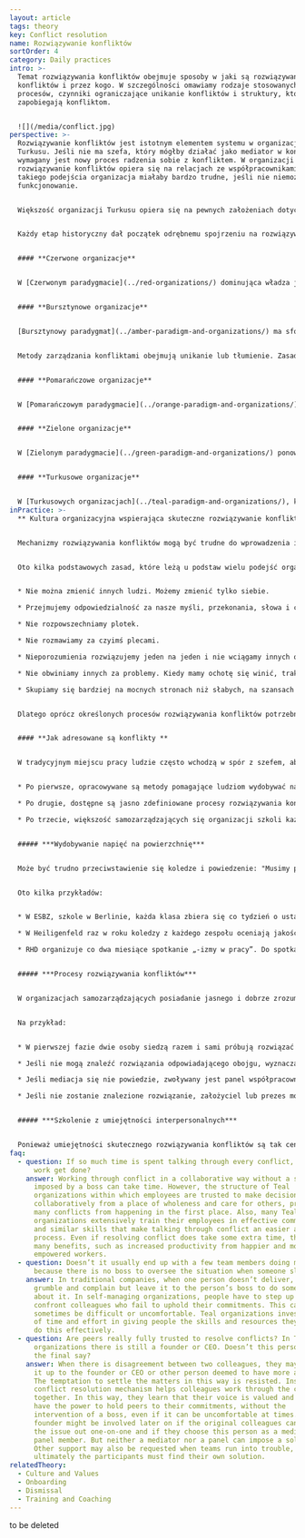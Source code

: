 ```yaml
---
layout: article
tags: theory
key: Conflict resolution
name: Rozwiązywanie konfliktów
sortOrder: 4
category: Daily practices
intro: >-
  Temat rozwiązywania konfliktów obejmuje sposoby w jaki są rozwiązywane
  konfliktów i przez kogo. W szczególności omawiamy rodzaje stosowanych
  procesów, czynniki ograniczające unikanie konfliktów i struktury, które
  zapobiegają konfliktom.


  ![](/media/conflict.jpg)
perspective: >-
  Rozwiązywanie konfliktów jest istotnym elementem systemu w organizacji
  Turkusu. Jeśli nie ma szefa, który mógłby działać jako mediator w konflikcie,
  wymagany jest nowy proces radzenia sobie z konfliktem. W organizacji Turkusu
  rozwiązywanie konfliktów opiera się na relacjach ze współpracownikami. Bez
  takiego podejścia organizacja miałaby bardzo trudne, jeśli nie niemożliwe,
  funkcjonowanie.


  Większość organizacji Turkusu opiera się na pewnych założeniach dotyczących ludzkiej natury: pracownicy są rozważnymi, godnymi zaufania dorosłymi ludźmi, zdolnymi do bycia odpowiedzialnymi za swoje decyzje i działania. W miejscu pracy opartym na założeniach Turkusu jasny proces rozwiązywania konfliktów, wraz z odpowiednim szkoleniem, daje ludziom ścieżkę i umiejętności do radzenia sobie z nieporozumieniami z dojrzałością i gracją.


  Każdy etap historyczny dał początek odrębnemu spojrzeniu na rozwiązywanie konfliktów i bardzo różnym praktykom:


  #### **Czerwone organizacje**


  W [Czerwonym paradygmacie](../red-organizations/) dominująca władza jest sprawowana przez szefa lub lidera, aby trzymać innych w ryzach. Strach jest spoiwem organizacji. Ogólnie rzecz biorąc, konflikt jest rozwiązywany przez tłumienie, władzę lub dominację, a surowe zasady są egzekwowane przez strach przed konsekwencjami.


  #### **Bursztynowe organizacje**


  [Bursztynowy paradygmat](../amber-paradigm-and-organizations/) ma sformalizowane role w ramach hierarchicznej struktury piramidy oraz odgórnego dowodzenia i kontroli (co i jak). Stabilność jest ceniona przede wszystkim i jest utrzymywana poprzez jasno określone role i procesy.


  Metody zarządzania konfliktami obejmują unikanie lub tłumienie. Zasady są nakładane przez osoby posiadające odpowiednie uprawnienia i mogą być egzekwowane na drodze prawnej. Tego typu organizacje mają silne procesy HR do zarządzania konfliktami i skargami między pracownikiem a pracodawcą.


  #### **Pomarańczowe organizacje**


  W [Pomarańczowym paradygmacie](../orange-paradigm-and-organizations/) istnieje również struktura hierarchiczna, ale zarządzanie opiera się na celu (definicja tego, co; z większą swobodą w zakresie sposobu). W wielu organizacjach Pomarańczu, mimo że istnieją formalne procedury rozwiązywania konfliktów, często nie są one dobrze rozwiązywane. Chociaż często zachęca się poszczególne osoby do samodzielnego rozwiązywania sporów, często konflikt może wymagać interwencji strony trzeciej. Odbywa się to najczęściej poprzez skierowanie sprawy do szefa lub odwołanie się do zasad i procedur HR. Procedury te tworzą pewien poziom obiektywnej niezależności od "tych" w konflikcie.


  #### **Zielone organizacje**


  W [Zielonym paradygmacie](../green-paradigm-and-organizations/) ponownie używa się klasycznej struktury piramidy, ale z większym naciskiem na upełnomocnienie. Organizacje Zieleni mają kulturę opartą na wartościach, która obejmuje zasady uczciwości, szacunku i otwartości. Dużo inwestuje się we wspieranie współpracy, komunikację, rozwiązywanie problemów i przygotowywanie porozumień, które odpowiadają podstawowym potrzebom. Te procesy mogą czasami usunąć źródło konfliktu. Kiedy się pojawiają, ich rozwiązanie może zająć dużo czasu, ponieważ grupy starają się znaleźć harmonijne rozwiązanie. Jednak szef jest zwykle ostatecznym arbitrem w sytuacjach konfliktowych.


  #### **Turkusowe organizacje**


  W [Turkusowych organizacjach](../teal-paradigm-and-organizations/), konflikt jest postrzegany jako naturalny element interakcji międzyludzkich, a gdy jest bezpiecznie wspierany, jest często postrzegany jako zdrowy i kreatywny. Konflikt rozwiązywany z wdziękiem i czułością może stworzyć możliwości i naukę dla wszystkich zaangażowanych. W organizacjach Turkusu regularnie poświęca się czas na ujawnianie i rozwiązywanie konfliktów w konfiguracjach indywidualnych i grupowych. Często stosowane są formalne, wieloetapowe praktyki rozwiązywania konfliktów, a każdy jest przeszkolony w zarządzaniu konfliktem. Konflikt jest ograniczony do zaangażowanych stron i mediatorów lub współpracowników, którzy mogą zostać poproszeni o zasiadanie w panelu mediacyjnym. Taki panel rzadko jest odpowiedzialny za narzucenie rozwiązania. Zamiast tego skupiamy się na pomocy zaangażowanym stronom w znalezieniu rozwiązania.
inPractice: >-
  ** Kultura organizacyjna wspierająca skuteczne rozwiązywanie konfliktów **


  Mechanizmy rozwiązywania konfliktów mogą być trudne do wprowadzenia i utrzymania. Proces jest skuteczny o tyle, o ile w miejscu pracy panuje kultura, w której ludzie czują się bezpiecznie i są zachęcani do pociągania się nawzajem do odpowiedzialności, nawet jeśli jest to niewygodne.


  Oto kilka podstawowych zasad, które leżą u podstaw wielu podejść organizacji Turkusu do konfliktu w kulturze wspierającej:


  * Nie można zmienić innych ludzi. Możemy zmienić tylko siebie.

  * Przejmujemy odpowiedzialność za nasze myśli, przekonania, słowa i czyny.

  * Nie rozpowszechniamy plotek.

  * Nie rozmawiamy za czyimś plecami.

  * Nieporozumienia rozwiązujemy jeden na jeden i nie wciągamy innych osób w problem.

  * Nie obwiniamy innych za problemy. Kiedy mamy ochotę się winić, traktujemy to jako zaproszenie do zastanowienia się, w jaki sposób możemy być częścią problemu (i rozwiązania).

  * Skupiamy się bardziej na mocnych stronach niż słabych, na szansach bardziej niż na problemach.


  Dlatego oprócz określonych procesów rozwiązywania konfliktów potrzebne są inne struktury do tworzenia i utrzymywania tego typu kultury wsparcia. Na przykład wiele organizacji uważa, że ​​pomocne jest ustalenie zestawu wartości i przełożenie ich na konkretne zachowania, które są promowane lub uznawane za niedopuszczalne w społeczności współpracowników. Wiele organizacji Turkusu ustanawia również określone praktyki spotkań, aby pomóc uczestnikom wchodzić ze sobą w interakcję z pozycji pełni, kontrolować swoje ego i zapewnić, że głos wszystkich jest słyszany. Można tego dokonać, na przykład, rozpoczynając spotkanie minutą ciszy, kończąc spotkanie rundą doceniania lub ustrukturyzowanym procesem decyzyjnym. Innym kluczowym elementem kultury wspierającej jest przestrzeń biurowa, która powinna dawać poczucie bezpieczeństwa, zapewniać miejsce do cichej refleksji oraz sprzyjać indywidualnej i zbiorowej pełni.


  #### **Jak adresowane są konflikty **


  W tradycyjnym miejscu pracy ludzie często wchodzą w spór z szefem, aby załatwić sprawę. W organizacjach samozarządzających się spory są rozwiązywane między współpracownikami, często za pomocą procesu rozwiązywania konfliktów. Współpracownicy rozliczają się nawzajem ze swoich wzajemnych zobowiązań i obowiązków. Pociąganie kolegów do odpowiedzialności w ten sposób może być niewygodne i organizacje Turkusu czasami oferują wsparcie i praktyki, które zachęcają do pojawienia się otwartości i inteligencji emocjonalnej. Ogólnie rzecz biorąc, istnieją trzy rodzaje praktyk, które organizacje Turkusu wprowadziły, aby pomóc radzić sobie z konfliktami.


  * Po pierwsze, opracowywane są metody pomagające ludziom wydobywać napięcia na powierzchnię.

  * Po drugie, dostępne są jasno zdefiniowane procesy rozwiązywania konfliktów, które pomagają ludziom w bezpiecznej konfrontacji w razie potrzeby.

  * Po trzecie, większość samozarządzających się organizacji szkoli każdego nowego pracownika w zakresie rozwiązywania konfliktów i umiejętności interpersonalnych. 


  ##### ***Wydobywanie napięć na powierzchnię***


  Może być trudno przeciwstawienie się koledze i powiedzenie: "Musimy porozmawiać". Procesy stosowane przez niektóre organizacje obejmują regularnie planowane spotkania grupowe, firmowe odosobnienia, koła celu i dni wartości. Wydobywanie na powierzchnię staje się sposobem pomagania innym w postrzeganiu konfliktu jako normalnego, kreatywnego i sposobem uczenia się o różnorodności i odmienności. Te praktyki umożliwiają innym udostępnianie ich słabych punktów, patrz [tworzenie bezpiecznej przestrzeni] (../safe-space/).


  Oto kilka przykładów:


  * W ESBZ, szkole w Berlinie, każda klasa zbiera się co tydzień o ustalonej porze, aby omówić i poradzić sobie z napięciami w grupie. Spotkanie jest prowadzone przez ucznia, który wspiera szereg podstawowych zasad zapewniających bezpieczeństwo dyskusji.

  * W Heiligenfeld raz w roku koledzy z każdego zespołu oceniają jakość swoich interakcji z innymi zespołami. Rezultatem jest "mapa cieplna" obejmująca całą firmę, która pokazuje, które zespoły powinny porozmawiać, aby poprawić współpracę.

  * RHD organizuje co dwa miesiące spotkanie „-izmy w pracy”. Do spotkania może dołączyć każdy, kto uważa, że ​​organizacja powinna zwrócić uwagę na określoną formę lub wystąpienie rasizmu, seksizmu lub innego „-izmu”.


  ##### ***Procesy rozwiązywania konfliktów***


  W organizacjach samozarządzających posiadanie jasnego i dobrze zrozumiałego procesu rozwiązywania konfliktów pomaga ludziom zgłaszać problemy. Typowe mechanizmy rozwiązywania konfliktów obejmują: dyskusję w cztery oczy, mediacje z kolegami i panele. Niektóre organizacje korzystają również z coachingu zespołowego lub indywidualnego, aby poradzić sobie z sytuacją krytyczną.


  Na przykład:


  * W pierwszej fazie dwie osoby siedzą razem i sami próbują rozwiązać problem.

  * Jeśli nie mogą znaleźć rozwiązania odpowiadającego obojgu, wyznaczają współpracownika, któremu oboje ufają, do działania w charakterze mediatora. Mediator nie narzuca decyzji. Raczej wspiera uczestników w znalezieniu własnego rozwiązania.

  * Jeśli mediacja się nie powiedzie, zwoływany jest panel współpracowników zajmujących się tematem. Ponownie panel nie narzuca rozwiązania.

  * Jeśli nie zostanie znalezione rozwiązanie, założyciel lub prezes może zostać wezwany do panelu, aby zwiększyć moralną wagę panelu (ale ponownie, aby nie narzucać rozwiązania).


  ##### ***Szkolenie z umiejętności interpersonalnych***


  Ponieważ umiejętności skutecznego rozwiązywania konfliktów są tak centralne w samozarządzających się organizacjach, wiele organizacji szkoli wszystkich swoich współpracowników w zakresie umiejętności interpersonalnych, aby umożliwić im pełne wdzięku radzenie sobie z konfliktem. Zasadniczo w pierwszych tygodniach pracy nowi pracownicy przechodzą podstawowe szkolenie obejmujące: zarządzanie sobą, głębokie słuchanie, konstruktywne radzenie sobie z konfliktami i tworzenie bezpiecznego środowiska. Na przykład firmy takie jak ESBZ i Buurtzorg szkolą kolegów w [Porozumienie Bez Przemocy](https://en.wikipedia.org/wiki/Nonviolent_Communication) opracowanej przez Marshala Rosenberga.
faq:
  - question: If so much time is spent talking through every conflict, when does the
      work get done?
    answer: Working through conflict in a collaborative way without a solution
      imposed by a boss can take time. However, the structure of Teal
      organizations within which employees are trusted to make decisions
      collaboratively from a place of wholeness and care for others, prevents
      many conflicts from happening in the first place. Also, many Teal
      organizations extensively train their employees in effective communication
      and similar skills that make talking through conflict an easier and faster
      process. Even if resolving conflict does take some extra time, there are
      many benefits, such as increased productivity from happier and more
      empowered workers.
  - question: Doesn’t it usually end up with a few team members doing most of work
      because there is no boss to oversee the situation when someone slacks off?
    answer: In traditional companies, when one person doesn’t deliver, colleagues
      grumble and complain but leave it to the person’s boss to do something
      about it. In self-managing organizations, people have to step up and
      confront colleagues who fail to uphold their commitments. This can
      sometimes be difficult or uncomfortable. Teal organizations invest a lot
      of time and effort in giving people the skills and resources they need to
      do this effectively.
  - question: Are peers really fully trusted to resolve conflicts? In Teal
      organizations there is still a founder or CEO. Doesn’t this person have
      the final say?
    answer: When there is disagreement between two colleagues, they may try to send
      it up to the founder or CEO or other person deemed to have more authority.
      The temptation to settle the matters in this way is resisted. Instead, the
      conflict resolution mechanism helps colleagues work through the conflict
      together. In this way, they learn that their voice is valued and they do
      have the power to hold peers to their commitments, without the
      intervention of a boss, even if it can be uncomfortable at times. A CEO or
      founder might be involved later on if the original colleagues can’t sort
      the issue out one-on-one and if they choose this person as a mediator or
      panel member. But neither a mediator nor a panel can impose a solution.
      Other support may also be requested when teams run into trouble, but
      ultimately the participants must find their own solution.
relatedTheory:
  - Culture and Values
  - Onboarding
  - Dismissal
  - Training and Coaching
---
```

to be deleted
